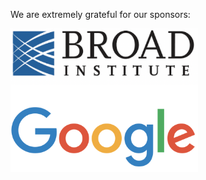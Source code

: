 We are extremely grateful for our sponsors:  
  
<img src="https://github.com/fmie/fmie.github.io/blob/master/assets/sponsors.png?raw=true" width="300">
